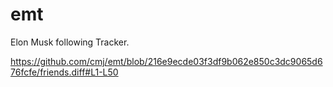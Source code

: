 # emt
Elon Musk following Tracker.

https://github.com/cmj/emt/blob/216e9ecde03f3df9b062e850c3dc9065d676fcfe/friends.diff#L1-L50
